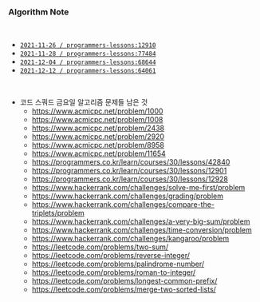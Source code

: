 ### **Algorithm Note**

<br>

- [`2021-11-26 / programmers-lessons:12910`](note/p12910.js)
- [`2021-11-28 / programmers-lessons:77484`](note/p77484.js)
- [`2021-12-04 / programmers-lessons:68644`](note/p68644.js)
- [`2021-12-12 / programmers-lessons:64061`](note/p64061.js)

<br>

- 코드 스쿼드 금요일 알고리즘 문제들 남은 것
  - https://www.acmicpc.net/problem/1000
  - https://www.acmicpc.net/problem/1008
  - https://www.acmicpc.net/problem/2438
  - https://www.acmicpc.net/problem/2920
  - https://www.acmicpc.net/problem/8958
  - https://www.acmicpc.net/problem/11654
  - https://programmers.co.kr/learn/courses/30/lessons/42840
  - https://programmers.co.kr/learn/courses/30/lessons/12901
  - https://programmers.co.kr/learn/courses/30/lessons/12928
  - https://www.hackerrank.com/challenges/solve-me-first/problem
  - https://www.hackerrank.com/challenges/grading/problem
  - https://www.hackerrank.com/challenges/compare-the-triplets/problem
  - https://www.hackerrank.com/challenges/a-very-big-sum/problem
  - https://www.hackerrank.com/challenges/time-conversion/problem
  - https://www.hackerrank.com/challenges/kangaroo/problem
  - https://leetcode.com/problems/two-sum/
  - https://leetcode.com/problems/reverse-integer/
  - https://leetcode.com/problems/palindrome-number/
  - https://leetcode.com/problems/roman-to-integer/
  - https://leetcode.com/problems/longest-common-prefix/
  - https://leetcode.com/problems/merge-two-sorted-lists/
